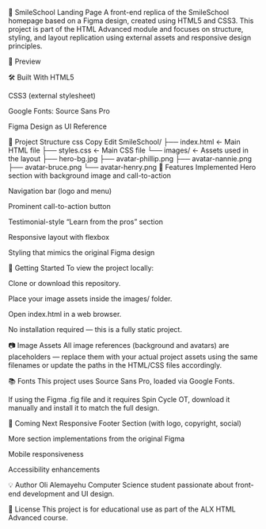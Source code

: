🦷 SmileSchool Landing Page
A front-end replica of the SmileSchool homepage based on a Figma design, created using HTML5 and CSS3. This project is part of the HTML Advanced module and focuses on structure, styling, and layout replication using external assets and responsive design principles.

📸 Preview

🛠️ Built With
HTML5

CSS3 (external stylesheet)

Google Fonts: Source Sans Pro

Figma Design as UI Reference

📁 Project Structure
css
Copy
Edit
SmileSchool/
├── index.html          ← Main HTML file
├── styles.css          ← Main CSS file
└── images/             ← Assets used in the layout
    ├── hero-bg.jpg
    ├── avatar-phillip.png
    ├── avatar-nannie.png
    ├── avatar-bruce.png
    └── avatar-henry.png
📌 Features Implemented
Hero section with background image and call-to-action

Navigation bar (logo and menu)

Prominent call-to-action button

Testimonial-style “Learn from the pros” section

Responsive layout with flexbox

Styling that mimics the original Figma design

🚀 Getting Started
To view the project locally:

Clone or download this repository.

Place your image assets inside the images/ folder.

Open index.html in a web browser.

No installation required — this is a fully static project.

📷 Image Assets
All image references (background and avatars) are placeholders — replace them with your actual project assets using the same filenames or update the paths in the HTML/CSS files accordingly.

📚 Fonts
This project uses Source Sans Pro, loaded via Google Fonts.

If using the Figma .fig file and it requires Spin Cycle OT, download it manually and install it to match the full design.

🧩 Coming Next
Responsive Footer Section (with logo, copyright, social)

More section implementations from the original Figma

Mobile responsiveness

Accessibility enhancements

💡 Author
Oli Alemayehu
Computer Science student passionate about front-end development and UI design.

📄 License
This project is for educational use as part of the ALX HTML Advanced course.
